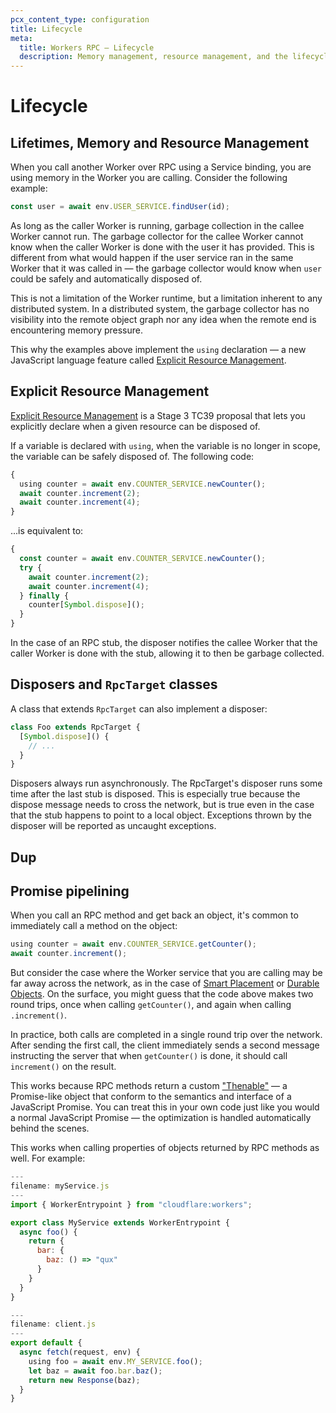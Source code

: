 ```yaml
---
pcx_content_type: configuration
title: Lifecycle
meta:
  title: Workers RPC — Lifecycle
  description: Memory management, resource management, and the lifecycle of RPC stubs
---
```


# Lifecycle

## Lifetimes, Memory and Resource Management

When you call another Worker over RPC using a Service binding, you are using memory in the Worker you are calling. Consider the following example:

```js
const user = await env.USER_SERVICE.findUser(id);
```

As long as the caller Worker is running, garbage collection in the callee Worker cannot run. The garbage collector for the callee Worker cannot know when the caller Worker is done with the user it has provided. This is different from what would happen if the user service ran in the same Worker that it was called in — the garbage collector would know when `user` could be safely and automatically disposed of.

This is not a limitation of the Worker runtime, but a limitation inherent to any distributed system. In a distributed system, the garbage collector has no visibility into the remote object graph nor any idea when the remote end is encountering memory pressure.

This why the examples above implement the `using` declaration — a new JavaScript language feature called [Explicit Resource Management](https://github.com/tc39/proposal-explicit-resource-management).

## Explicit Resource Management

[Explicit Resource Management](https://github.com/tc39/proposal-explicit-resource-management) is a Stage 3 TC39 proposal that lets you explicitly declare when a given resource can be disposed of.

If a variable is declared with `using`, when the variable is no longer in scope, the variable can be safely disposed of. The following code:

```js
{
  using counter = await env.COUNTER_SERVICE.newCounter();
  await counter.increment(2);
  await counter.increment(4);
}
```
...is equivalent to:

```js
{
  const counter = await env.COUNTER_SERVICE.newCounter();
  try {
    await counter.increment(2);
    await counter.increment(4);
  } finally {
    counter[Symbol.dispose]();
  }
}
```

In the case of an RPC stub, the disposer notifies the callee Worker that the caller Worker is done with the stub, allowing it to then be garbage collected.

## Disposers and `RpcTarget` classes

A class that extends `RpcTarget` can also implement a disposer:

```js
class Foo extends RpcTarget {
  [Symbol.dispose]() {
    // ...
  }
}
```

Disposers always run asynchronously. The RpcTarget's disposer runs some time after the last stub is disposed. This is especially true because the dispose message needs to cross the network, but is true even in the case that the stub happens to point to a local object. Exceptions thrown by the disposer will be reported as uncaught exceptions.

## Dup


## Promise pipelining

When you call an RPC method and get back an object, it's common to immediately call a method on the object:

```js
using counter = await env.COUNTER_SERVICE.getCounter();
await counter.increment();
```

But consider the case where the Worker service that you are calling may be far away across the network, as in the case of [Smart Placement](/workers/runtime-apis/bindings/service-bindings/#smart-placement) or [Durable Objects](/durable-objects). On the surface, you might guess that the code above makes two round trips, once when calling `getCounter()`, and again when calling `.increment()`.

In practice, both calls are completed in a single round trip over the network. After sending the first call, the client immediately sends a second message instructing the server that when `getCounter()` is done, it should call `increment()` on the result.

This works because RPC methods return a custom ["Thenable"](https://developer.mozilla.org/en-US/docs/Web/JavaScript/Reference/Global_Objects/Promise#thenables) — a Promise-like object that conform to the semantics and interface of a JavaScript Promise. You can treat this in your own code just like you would a normal JavaScript Promise — the optimization is handled automatically behind the scenes.

This works when calling properties of objects returned by RPC methods as well. For example:

```js
---
filename: myService.js
---
import { WorkerEntrypoint } from "cloudflare:workers";

export class MyService extends WorkerEntrypoint {
  async foo() {
    return {
      bar: {
        baz: () => "qux"
      }
    }
  }
}
```

```js
---
filename: client.js
---
export default {
  async fetch(request, env) {
    using foo = await env.MY_SERVICE.foo();
    let baz = await foo.bar.baz();
    return new Response(baz);
  }
}
```